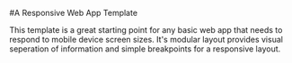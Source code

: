 #A Responsive Web App Template

This template is a great starting point for any basic web app that needs to respond to mobile device screen sizes. It's modular layout provides visual seperation of information and simple breakpoints for a responsive layout.